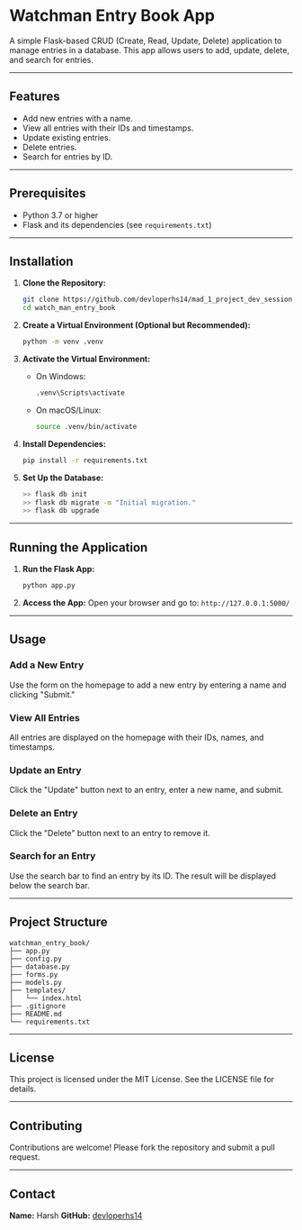 # Watchman Entry Book App

A simple Flask-based CRUD (Create, Read, Update, Delete) application to manage entries in a database. This app allows users to add, update, delete, and search for entries.

---

## Features
- Add new entries with a name.
- View all entries with their IDs and timestamps.
- Update existing entries.
- Delete entries.
- Search for entries by ID.

---

## Prerequisites
- Python 3.7 or higher
- Flask and its dependencies (see `requirements.txt`)

---

## Installation

1. **Clone the Repository:**
   ```bash
   git clone https://github.com/devloperhs14/mad_1_project_dev_sessions_projects.git
   cd watch_man_entry_book
   ```

2. **Create a Virtual Environment (Optional but Recommended):**
   ```bash
   python -m venv .venv
   ```

3. **Activate the Virtual Environment:**
   - On Windows:
     ```bash
     .venv\Scripts\activate
     ```
   - On macOS/Linux:
     ```bash
     source .venv/bin/activate
     ```

4. **Install Dependencies:**
   ```bash
   pip install -r requirements.txt
   ```

5. **Set Up the Database:**
   ```bash
   >> flask db init
   >> flask db migrate -m "Initial migration."
   >> flask db upgrade
   ```

---

## Running the Application
1. **Run the Flask App:**
   ```bash
   python app.py
   ```

2. **Access the App:**
   Open your browser and go to: `http://127.0.0.1:5000/`

---

## Usage

### Add a New Entry
Use the form on the homepage to add a new entry by entering a name and clicking "Submit."

### View All Entries
All entries are displayed on the homepage with their IDs, names, and timestamps.

### Update an Entry
Click the "Update" button next to an entry, enter a new name, and submit.

### Delete an Entry
Click the "Delete" button next to an entry to remove it.

### Search for an Entry
Use the search bar to find an entry by its ID. The result will be displayed below the search bar.

---

## Project Structure
```
watchman_entry_book/
├── app.py
├── config.py
├── database.py
├── forms.py
├── models.py
├── templates/
│   └── index.html
├── .gitignore
├── README.md
└── requirements.txt
```

---

## License
This project is licensed under the MIT License. See the LICENSE file for details.

---

## Contributing
Contributions are welcome! Please fork the repository and submit a pull request.

---

## Contact
**Name:** Harsh
**GitHub:** [devloperhs14](https://github.com/devloperhs14)


